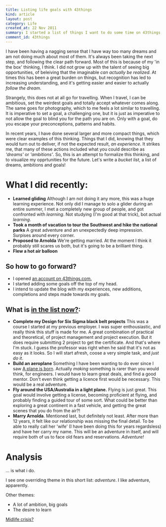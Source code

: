 ```yaml
--- 
title: Listing life goals with 43things
kind: article
layout: post
category: Life
created_at: 22 Nov 2011
summary: I started a list of things I want to do some time on 43things.org.
comment_id: 43things
---
```

I have been having a nagging sense that I have way too many dreams and am not doing much about most of them. It's always been taking the next step, and following the clear path forward. Most of this is because of my 'in the box' thinking, I think. I did not grow up with the talent of seeing big opportunities, of beleiving that the imaginable _can actually be realized_. At times this has been a great burden on things, but recognition has led to increasing understanding, and it's getting easier and easier to actually _follow the dream_.

Strangely, this does not at all go for travelling. When I travel, I can be ambitious, set the weirdest goals and totally accept whatever comes along. The same goes for photography, which to me feels a lot similar to travelling. It is imperative to set a goal, a challenging one, but it is just as imperative to not allow the goal to blind you for the path you are on. Only with a goal, do you escape your preconceptions, patterns and habits.

In recent years, I have done several larger and more compact things, which were clear examples of this thinking. Things that I did, knowing that they would turn out to deliver, if not the expected result, _an experience_. It strikes me, that many of these actions included what you could describe as _'dreams'_ or _'ambitions'_. So, this is an attempt to formalize this thinking, and to visualize my opprtunities for the future. Let's write a _bucket list_, a list of dreams, ambitions and goals!

What I did recently:
===================
*	 __Learned gliding__
	 Although I am not doing it any more, this was a huge learning experience. Not only did I manage to solo a glider during an entire summer, I met a completely new group of people, and got confronted with _learning_. Not studying (I'm good at that trick), bot actual _learning_.
*	 __Took a month of vacation to tour the Southwest and hike the national parks__
	 A great adventure and an unexpectedly deep impression. Surpises around every corner.
*	 __Proposed to Arnolda__
	 We're getting married. At the moment I think it probably still scares us both, but it's going to be a brilliant thing.
*	 __Flew a hot air balloon__

So how to go forward? 
---------------------

* I opened [an account on 43things.com.][43things]
* I started adding some goals off the top of my head.
* I intend to update the blog with my experiences, new additions, completions and steps made towards my goals.

What is [in the list now?][43things]:
--------------------------------------

*	 __Complete my Design for Six Sigma black belt projects__
	 This was a course I started at my previous employer. I was super enthousiastic, and really think this stuff is made for me. A great combination of practical and theoretical, of project management and project execution. But it does require submitting 2 project to get the certificate. And that's where I'm stuck. I guess the professor was right when he said that it's not as easy as it looks. So I will start afresh, coose a very simple task, and _just do it_.
*	 __Build an aeroplane__
	 Something I have been wanting to do ever since I saw [A plane is born][planeisborn]. Actually _making_ something is rarer than you would think, for engineers. I would have to learn great deals, and find a good mentor. Don't even think getting a licence first would be necessary. This would be a real adventure. 
*	 __Fly around the USA/Australia in a light plane.__ Flying is just great. This goal would involve getting a license, becoming proficient at flying, and probably finding a guided tour of some sort. What could be better than exploring a great continent in a fast vehicle, and getting the great scenes that you do from the air?!
*	 __Marry Arnolda__. Mentioned last, but definitely not least. After more than 12 years, it felt like our relationship was missing the final detail. To be able to really call her 'wife' (I have been doing this for years regardsless) and have her carry my name. This will be an adventure in itself, and will require both of us to face old fears and reservations. _Adventure!_


Analysis
========

... is what i do. 

I see one overriding theme in this short list: _adventure_. I like adventure, apparently.

Other themes:

* A lot of ambition, big goals
* The desire to learn


[Midlife crisis?][midcri]

[43things]:http://www.43things.com/person/pragtich
[planeisborn]:http://en.wikipedia.org/wiki/A_Plane_Is_Born
[midcri]:http://en.wikipedia.org/wiki/Midlife_crisis
